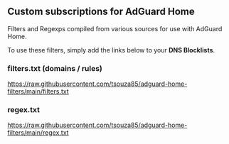 ## Custom subscriptions for AdGuard Home
Filters and Regexps compiled from various sources for use with AdGuard 
Home.

To use these filters, simply add the links below to your **DNS 
Blocklists**.

### filters.txt (domains / rules)
https://raw.githubusercontent.com/tsouza85/adguard-home-filters/main/filters.txt

### regex.txt
https://raw.githubusercontent.com/tsouza85/adguard-home-filters/main/regex.txt
